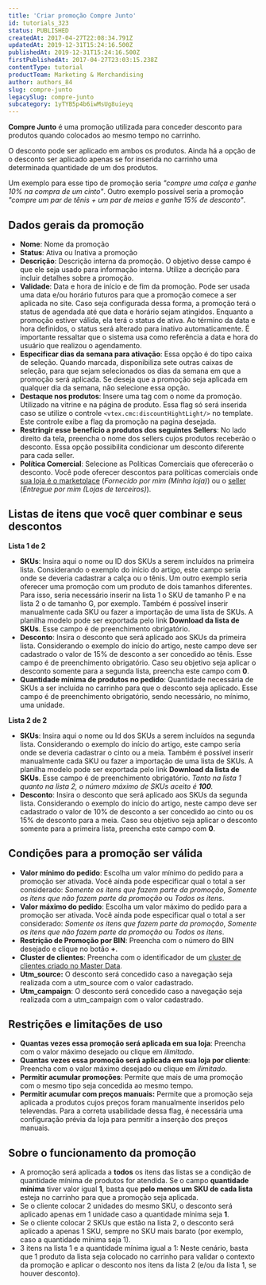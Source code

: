 ```yaml
---
title: 'Criar promoção Compre Junto'
id: tutorials_323
status: PUBLISHED
createdAt: 2017-04-27T22:08:34.791Z
updatedAt: 2019-12-31T15:24:16.500Z
publishedAt: 2019-12-31T15:24:16.500Z
firstPublishedAt: 2017-04-27T23:03:15.238Z
contentType: tutorial
productTeam: Marketing & Merchandising
author: authors_84
slug: compre-junto
legacySlug: compre-junto
subcategory: 1yTYB5p4b6iwMsUg8uieyq
---
```


__Compre Junto__ é uma promoção utilizada para conceder desconto para produtos quando colocados ao mesmo tempo no carrinho.

O desconto pode ser aplicado em ambos os produtos. Ainda há a opção de o desconto ser aplicado apenas se for inserida no carrinho uma determinada quantidade de um dos produtos. 

Um exemplo para esse tipo de promoção seria *"compre uma calça e ganhe 10% na compra de um cinto"*. Outro exemplo possível seria a promoção *"compre um par de tênis + um par de meias e ganhe 15% de desconto"*.

## Dados gerais da promoção

- __Nome__: Nome da promoção
- __Status__: Ativa ou Inativa a promoção
- __Descrição__: Descrição interna da promoção. O objetivo desse campo é que ele seja usado para informação interna. Utilize a decrição para incluir detalhes sobre a promoção.
- __Validade__: Data e hora de início e de fim da promoção. Pode ser usada uma data e/ou horário futuros para que a promoção comece a ser aplicada no site. Caso seja configurada dessa forma, a promoção terá o status de agendada até que data e horário sejam atingidos. Enquanto a promoção estiver válida, ela terá o status de ativa. Ao término da data e hora definidos, o status será alterado para inativo automaticamente. É importante ressaltar que o sistema usa como referência a data e hora do usuário que realizou o agendamento.
- __Especificar dias da semana para ativação__: Essa opção é do tipo caixa de seleção. Quando marcada, disponibiliza sete outras caixas de seleção, para que sejam selecionados os dias da semana em que a promoção será aplicada. Se deseja que a promoção seja aplicada em qualquer dia da semana, não selecione essa opção.
- __Destaque nos produtos__: Insere uma tag com o nome da promoção. Utilizado na vitrine e na página de produto. Essa flag só será inserida caso se utilize o controle `<vtex.cmc:discountHightLight/>` no template. Este controle exibe a flag da promoção na pagina desejada.
- __Restringir esse benefício a produtos dos seguintes Sellers__: No lado direito da tela, preencha o nome dos sellers cujos produtos receberão o desconto. Essa opção possibilita condicionar um desconto diferente para cada seller.
- __Política Comercial__: Selecione as Políticas Comerciais que oferecerão o desconto. Você pode oferecer descontos para políticas comerciais onde [sua loja é o marketplace](/pt/faq/o-que-e-um-marketplace) (*Fornecido por mim (Minha loja)*) ou o [seller](/pt/faq/o-que-e-um-seller) (*Entregue por mim (Lojas de terceiros)*).

## Listas de itens que você quer combinar e seus descontos

**Lista 1 de 2**

- __SKUs__: Insira aqui o nome ou ID dos SKUs a serem incluídos na primeira lista. Considerando o exemplo do início do artigo, este campo seria onde se deveria cadastrar a calça ou o tênis. Um outro exemplo seria oferecer uma promoção com um produto de dois tamanhos diferentes. Para isso, seria necessário inserir na lista 1 o SKU de tamanho P e na lista 2 o de tamanho G, por exemplo. Também é possível inserir manualmente cada SKU ou fazer a importação de uma lista de SKUs. A planilha modelo pode ser exportada pelo link __Download da lista de SKUs__. Esse campo é de preenchimento obrigatório.
- __Desconto__: Insira o desconto que será aplicado aos SKUs da primeira lista. Considerando o exemplo do início do artigo, neste campo deve ser cadastrado o valor de 15% de desconto a ser concedido ao tênis. Esse campo é de preenchimento obrigatório. Caso seu objetivo seja aplicar o desconto somente para a segunda lista, preencha este campo com __0__.
- __Quantidade mínima de produtos no pedido__: Quantidade necessária de SKUs a ser incluída no carrinho para que o desconto seja aplicado. Esse campo é de preenchimento obrigatório, sendo necessário, no mínimo, uma unidade.

**Lista 2 de 2**

- __SKUs__: Insira aqui o nome ou Id dos SKUs a serem incluídos na segunda lista. Considerando o exemplo do início do artigo, este campo seria onde se deveria cadastrar o cinto ou a meia. Também é possível inserir manualmente cada SKU ou fazer a importação de uma lista de SKUs. A planilha modelo pode ser exportada pelo link __Download da lista de SKUs__. Esse campo é de preenchimento obrigatório. _Tanto na lista 1 quanto na lista 2, o número máximo de SKUs aceito é **100**._
- __Desconto__: Insira o desconto que será aplicado aos SKUs da segunda lista. Considerando o exemplo do início do artigo, neste campo deve ser cadastrado o valor de 10% de desconto a ser concedido ao cinto ou os 15% de desconto para a meia. Caso seu objetivo seja aplicar o desconto somente para a primeira lista, preencha este campo com __0__.

## Condições para a promoção ser válida

- __Valor mínimo do pedido__: Escolha um valor mínimo do pedido para a promoção ser ativada. Você ainda pode especificar qual o total a ser considerado: *Somente os itens que fazem parte da promoção*, *Somente os itens que não fazem parte da promoção* ou *Todos os itens*.
- __Valor máximo do pedido__: Escolha um valor máximo do pedido para a promoção ser ativada. Você ainda pode especificar qual o total a ser considerado: *Somente os itens que fazem parte da promoção*, *Somente os itens que não fazem parte da promoção* ou *Todos os itens*.
- __Restrição de Promoção por BIN__: Preencha com o número do BIN desejado e clique no botão __+__.
- __Cluster de clientes__: Preencha com o identificador de um [cluster de clientes criado no Master Data](/pt/faq/como-criar-um-cluster-de-clientes).  
- __Utm\_source:__ O desconto será concedido caso a navegação seja realizada com a utm\_source com o valor cadastrado.
- __Utm\_campaign__: O desconto será concedido caso a navegação seja realizada com a utm\_campaign com o valor cadastrado.

## Restrições e limitações de uso

- __Quantas vezes essa promoção será aplicada em sua loja__: Preencha com o valor máximo desejado ou clique em *ilimitado*.
- __Quantas vezes essa promoção será aplicada em sua loja por cliente__: Preencha com o valor máximo desejado ou clique em *ilimitado*.
- __Permitir acumular promoções__: Permite que mais de uma promoção com o mesmo tipo seja concedida ao mesmo tempo.
- **Permitir acumular com preços manuais:** Permite que a promoção seja aplicada a produtos cujos preços foram manualmente inseridos pelo televendas. Para a correta usabilidade dessa flag, é necessária uma configuração prévia da loja para permitir a inserção dos preços manuais. 

## Sobre o funcionamento da promoção

- A promoção será aplicada a __todos__ os itens das listas se a condição de quantidade mínima de produtos for atendida. Se o campo __quantidade mínima__ tiver valor igual __1__, basta que __pelo menos um SKU de cada lista__ esteja no carrinho para que a promoção seja aplicada.
- Se o cliente colocar 2 unidades do mesmo SKU, o desconto será aplicado apenas em 1 unidade caso a quantidade mínima seja __1__.
- Se o cliente colocar 2 SKUs que estão na lista 2, o desconto será aplicado a apenas 1 SKU, sempre no SKU mais barato (por exemplo, caso a quantidade mínima seja 1).
- 3 itens na lista 1 e a quantidade mínima igual a 1: Neste cenário, basta que 1 produto da lista seja colocado no carrinho para validar o contexto da promoção e aplicar o desconto nos itens da lista 2 (e/ou da lista 1, se houver desconto).
